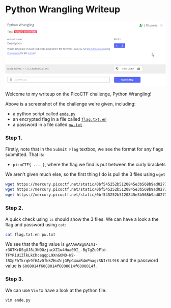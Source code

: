 # Python Wrangling Writeup

![alt text](https://github.com/Lona44/write-ups/blob/main/PicoCTF/Python%20Wrangling/2021-05-10%2018_59_20-picoCTF%20-%20picoGym.png "Description")

Welcome to my writeup on the PicoCTF challenge, Python Wrangling! 

Above is a screenshot of the challenge we're given, including:
  * a python script called [`ende.py`](https://mercury.picoctf.net/static/0bf545252b5120845e3b568b9ad0277e/ende.py)
  * an encrypted flag in a file called [`flag.txt.en`](https://mercury.picoctf.net/static/0bf545252b5120845e3b568b9ad0277e/flag.txt.en)
  * a password in a file called [`pw.txt`](https://mercury.picoctf.net/static/0bf545252b5120845e3b568b9ad0277e/pw.txt)

### Step 1. 
Firstly, note that in the `Submit Flag` textbox, we see the format for any flags submitted. That is:
 * `picoCTF{ ... }`, where the flag we find is put between the curly brackets

We aren't given much else, so the first thing I do is pull the 3 files using `wget`
```bash
wget https://mercury.picoctf.net/static/0bf545252b5120845e3b568b9ad0277e/ende.py
wget https://mercury.picoctf.net/static/0bf545252b5120845e3b568b9ad0277e/flag.txt.en
wget https://mercury.picoctf.net/static/0bf545252b5120845e3b568b9ad0277e/pw.txt
```

### Step 2.
A quick check using `ls` should show the 3 files. We can have a look a the flag and password using `cat`:
```bash
cat flag.txt.en pw.txt
```
We see that the flag value is `gAAAAABgUAIVI-r3OTKrDSgUJ8i3N9OzjacXZ1w4Hua00I_-Bg7gZu9Fld-TFYRiUiZlkLkChceqqpL9XnGOMO-W2-lRXpFhTkrqk9fHAvDfNkZHuZcjGPpG4xaR4mPnagzSNIrtL9tK` and the password value is `6008014f6008014f6008014f6008014f`.

### Step 3.
We can use `Vim` to have a look at the python file:
```bash
vim ende.py
```

